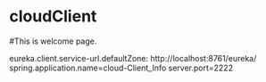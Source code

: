 # cloudClient
#This is welcome page.

eureka.client.service-url.defaultZone: http://localhost:8761/eureka/
spring.application.name=cloud-Client_Info
server.port=2222
